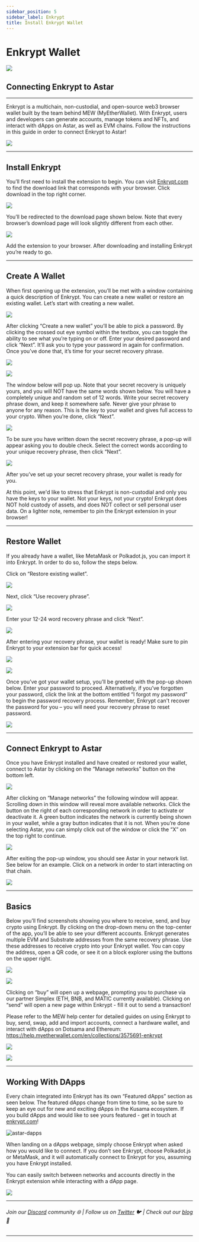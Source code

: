 ```yaml
---
sidebar_position: 5
sidebar_label: Enkrypt
title: Install Enkrypt Wallet
---
```


# Enkrypt Wallet

![](https://i.imgur.com/imLQ4G4.png)

## Connecting Enkrypt to Astar

---

Enkrypt is a multichain, non-custodial, and open-source web3 browser wallet built by the team behind MEW (MyEtherWallet). With Enkrypt, users and developers can generate accounts, manage tokens and NFTs, and interact with dApps on Astar, as well as EVM chains. Follow the instructions in this guide in order to connect Enkrypt to Astar!

![](https://i.imgur.com/c3yv69l.jpg)

---
## Install Enkrypt
You’ll first need to install the extension to begin. You can visit [Enkrypt.com](https://www.enkrypt.com/?mtm_campaign=Interacting%20with%20Astar%20using%20Enkrypt) to find the download link that corresponds with your browser. Click download in the top right corner.

![](https://i.imgur.com/clC5IOa.png)

You’ll be redirected to the download page shown below. Note that every browser’s download page will look slightly different from each other.

![](https://i.imgur.com/cqCevR0.png)

Add the extension to your browser. After downloading and installing Enkrypt you’re ready to go.

---
## Create A Wallet
When first opening up the extension, you’ll be met with a window containing a quick description of Enkrypt. You can create a new wallet or restore an existing wallet. Let’s start with creating a new wallet.

![](https://i.imgur.com/aSdrCXp.png)

After clicking “Create a new wallet” you’ll be able to pick a password. By clicking the crossed out eye symbol within the textbox, you can toggle the ability to see what you’re typing on or off. Enter your desired password and click “Next”. It’ll ask you to type your password in again for confirmation. Once you’ve done that, it’s time for your secret recovery phrase.

![](https://i.imgur.com/rdAfVXa.png)

![](https://i.imgur.com/npuMOQk.png)

The window below will pop up. Note that your secret recovery is uniquely yours, and you will NOT have the same words shown below. You will have a completely unique and random set of 12 words. Write your secret recovery phrase down, and keep it somewhere safe. Never give your phrase to anyone for any reason. This is the key to your wallet and gives full access to your crypto. When you’re done, click “Next”.

![](https://i.imgur.com/2U2MY1b.png)

To be sure you have written down the secret recovery phrase, a pop-up will appear asking you to double check. Select the correct words according to your unique recovery phrase, then click “Next”.

![](https://i.imgur.com/wTsgdb7.png)

After you’ve set up your secret recovery phrase, your wallet is ready for you. 

At this point, we'd like to stress that Enkrypt is non-custodial and only you have the keys to your wallet. Not your keys, not your crypto! Enkrypt does NOT hold custody of assets, and does NOT collect or sell personal user data. On a lighter note, remember to pin the Enkrypt extension in your browser!

---
## Restore Wallet
If you already have a wallet, like MetaMask or Polkadot.js, you can import it into Enkrypt. In order to do so, follow the steps below. 

Click on “Restore existing wallet”.

![](https://i.imgur.com/PLhSJyE.png)

Next, click “Use recovery phrase”.

![](https://i.imgur.com/vhpvq53.png)

Enter your 12-24 word recovery phrase and click “Next”.

![](https://i.imgur.com/bNbxr31.png)

After entering your recovery phrase, your wallet is ready! Make sure to pin Enkrypt to your extension bar for quick access!

![](https://i.imgur.com/9Sd1Xah.png)

![](https://i.imgur.com/tzvoInk.png)

Once you’ve got your wallet setup, you’ll be greeted with the pop-up shown below. Enter your password to proceed. Alternatively, if you’ve forgotten your password, click the link at the bottom entitled “I forgot my password” to begin the password recovery process. Remember, Enkrypt can't recover the password for you – you will need your recovery phrase to reset password.

![](https://i.imgur.com/MPznxPI.png)

---
## Connect Enkrypt to Astar
Once you have Enkrypt installed and have created or restored your wallet, connect to Astar by clicking on the “Manage networks” button on the bottom left. 

![](https://i.imgur.com/PAm2GrB.png)

After clicking on “Manage networks” the following window will appear. Scrolling down in this window will reveal more available networks. Click the button on the right of each corresponding network in order to activate or deactivate it. A green button indicates the network is currently being shown in your wallet, while a gray button indicates that it is not. When you’re done selecting Astar, you can simply click out of the window or click the “X” on the top right to continue. 

![](https://i.imgur.com/c21up34.png)

After exiting the pop-up window, you should see Astar in your network list. See below for an example. Click on a network in order to start interacting on that chain.

![](https://i.imgur.com/VTNFL9j.png)

---
## Basics
Below you’ll find screenshots showing you where to receive, send, and buy crypto using Enkrypt. By clicking on the drop-down menu on the top-center of the app, you’ll be able to see your different accounts. Enkrypt generates multiple EVM and Substrate addresses from the same recovery phrase. Use these addresses to receive crypto into your Enkrypt wallet. You can copy the address, open a QR code, or see it on a block explorer using the buttons on the upper right.

![](https://i.imgur.com/wjLysH4.png)

![](https://i.imgur.com/BnRPXNK.png)

Clicking on “buy” will open up a webpage, prompting you to purchase via our partner Simplex (ETH, BNB, and MATIC currently available). Clicking on “send” will open a new page within Enkrypt - fill it out to send a transaction! 

Please refer to the MEW help center for detailed guides on using Enkrypt to buy, send, swap, add and import accounts, connect a hardware wallet, and interact with dApps on Dotsama and Ethereum: https://help.myetherwallet.com/en/collections/3575691-enkrypt

![](https://i.imgur.com/QjXxk1M.png)

![](https://i.imgur.com/dsWU9Vb.png)

---
## Working With DApps

Every chain integrated into Enkrypt has its own “Featured dApps” section as seen below. The featured dApps change from time to time, so be sure to keep an eye out for new and exciting dApps in the Kusama ecosystem. If you build dApps and would like to see yours featured - get in touch at [enkrypt.com](https://www.enkrypt.com/?mtm_campaign=Interacting%20with%20Astar%20using%20Enkrypt)!

![astar-dapps](https://blog.enkrypt.com/content/images/2022/11/astar-dapps.png)

When landing on a dApps webpage, simply choose Enkrypt when asked how you would like to connect. If you don’t see Enkrypt, choose Polkadot.js or MetaMask, and it will automatically connect to Enkrypt for you, assuming you have Enkrypt installed.

You can easily switch between networks and accounts directly in the Enkrypt extension while interacting with a dApp page.

![](https://i.imgur.com/UgsoPP7.png)

---

###### Join our [Discord](https://discord.com/invite/Gz8vBneyKe) community 🌐 |  Follow us on [Twitter](https://twitter.com/enkrypt) 🐦 |  Check out our [blog](https://blog.enkrypt.com) 📰

---
